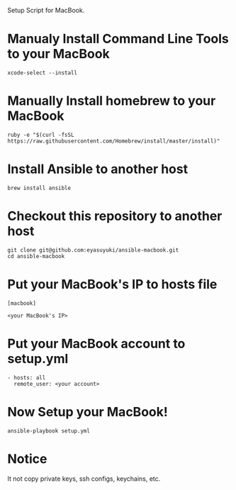 Setup Script for MacBook.

# Manualy Install Command Line Tools to your MacBook
```
xcode-select --install
```

# Manually Install homebrew to your MacBook
```
ruby -e "$(curl -fsSL https://raw.githubusercontent.com/Homebrew/install/master/install)"
```

# Install Ansible to another host
```
brew install ansible
```

# Checkout this repository to another host
```
git clone git@github.com:eyasuyuki/ansible-macbook.git
cd ansible-macbook
```

# Put your MacBook's IP to hosts file
```
[macbook]

<your MacBook's IP>
```

# Put your MacBook account to setup.yml
```
- hosts: all
  remote_user: <your account>
```

# Now Setup your MacBook!
```
ansible-playbook setup.yml
```

# Notice
It not copy private keys, ssh configs, keychains, etc.
